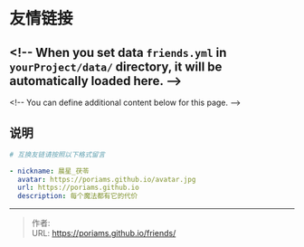 # 友情链接


&lt;!-- When you set data `friends.yml` in `yourProject/data/` directory, it will be automatically loaded here. --&gt;
---
&lt;!-- You can define additional content below for this page. --&gt;
## 说明

```yaml
# 互换友链请按照以下格式留言

- nickname: 晨星_茯苓
  avatar: https://poriams.github.io/avatar.jpg
  url: https://poriams.github.io
  description: 每个魔法都有它的代价
```


---

> 作者:   
> URL: https://poriams.github.io/friends/  


